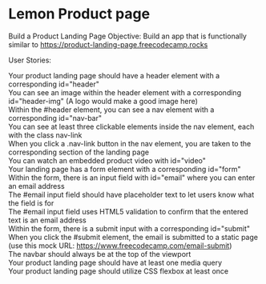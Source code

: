# Lemon Product page
 
Build a Product Landing Page
Objective: Build an app that is functionally similar to https://product-landing-page.freecodecamp.rocks

User Stories:

Your product landing page should have a header element with a corresponding id="header"</br>
You can see an image within the header element with a corresponding id="header-img" (A logo would make a good image here)</br>
Within the #header element, you can see a nav element with a corresponding id="nav-bar"</br>
You can see at least three clickable elements inside the nav element, each with the class nav-link</br>
When you click a .nav-link button in the nav element, you are taken to the corresponding section of the landing page</br>
You can watch an embedded product video with id="video"</br>
Your landing page has a form element with a corresponding id="form"</br>
Within the form, there is an input field with id="email" where you can enter an email address</br>
The #email input field should have placeholder text to let users know what the field is for</br>
The #email input field uses HTML5 validation to confirm that the entered text is an email address</br>
Within the form, there is a submit input with a corresponding id="submit"</br>
When you click the #submit element, the email is submitted to a static page (use this mock URL: https://www.freecodecamp.com/email-submit)</br>
The navbar should always be at the top of the viewport</br>
Your product landing page should have at least one media query</br>
Your product landing page should utilize CSS flexbox at least once